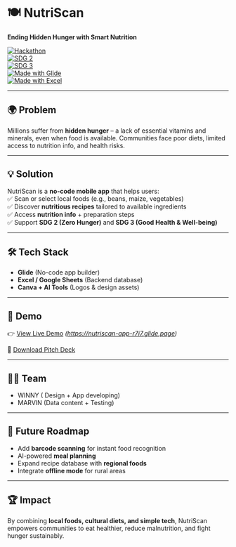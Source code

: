 # 🍽️ NutriScan  
**Ending Hidden Hunger with Smart Nutrition**  

[![Hackathon](https://img.shields.io/badge/Hackathon-2025-blue?style=for-the-badge)](#)  
[![SDG 2](https://img.shields.io/badge/SDG-2%20Zero%20Hunger-FFBC42?style=for-the-badge)](#)  
[![SDG 3](https://img.shields.io/badge/SDG-3%20Good%20Health%20%26%20Well--being-27AE60?style=for-the-badge)](#)  
[![Made with Glide](https://img.shields.io/badge/No--Code-Glide-black?style=for-the-badge&logo=glide)](#)  
[![Made with Excel](https://img.shields.io/badge/Data-Excel-217346?style=for-the-badge&logo=microsoft-excel&logoColor=white)](#)  

---

## 🌍 Problem  
Millions suffer from **hidden hunger** – a lack of essential vitamins and minerals, even when food is available. Communities face poor diets, limited access to nutrition info, and health risks.  

---

## 💡 Solution  
NutriScan is a **no-code mobile app** that helps users:  
✅ Scan or select local foods (e.g., beans, maize, vegetables)  
✅ Discover **nutritious recipes** tailored to available ingredients  
✅ Access **nutrition info** + preparation steps  
✅ Support **SDG 2 (Zero Hunger)** and **SDG 3 (Good Health & Well-being)**  

---

## 🛠️ Tech Stack  
- **Glide** (No-code app builder)  
- **Excel / Google Sheets** (Backend database)  
- **Canva + AI Tools** (Logos & design assets)  

---

## 📱 Demo  
👉 [View Live Demo](#) *(https://nutriscan-app-r7i7.glide.page)*  

📄 [Download Pitch Deck ](https://www.canva.com/design/DAGxc9zJlzc/XtqQ8v6QvjLeYqX_1dONHA/edit?utm_content=DAGxc9zJlzc&utm_campaign=designshare&utm_medium=link2&utm_source=sharebutton)  

---

## 👩‍💻 Team  
- WINNY ( Design + App developing)  
- MARVIN (Data content + Testing)  

---

## 🚀 Future Roadmap  
- Add **barcode scanning** for instant food recognition  
- AI-powered **meal planning**  
- Expand recipe database with **regional foods**  
- Integrate **offline mode** for rural areas  

---

## 🏆 Impact  
By combining **local foods, cultural diets, and simple tech**, NutriScan empowers communities to eat healthier, reduce malnutrition, and fight hunger sustainably.  

